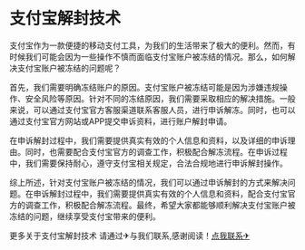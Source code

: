 # 支付宝解封技术

支付宝作为一款便捷的移动支付工具，为我们的生活带来了极大的便利。然而，有时候我们可能会因为一些操作不慎而面临支付宝账户被冻结的情况。那么，如何解决支付宝账户被冻结的问题呢？

首先，我们需要明确冻结账户的原因。支付宝账户被冻结可能是因为涉嫌违规操作、安全风险等原因。针对不同的冻结原因，我们需要采取相应的解决措施。一般来说，可以通过支付宝官方客服渠道联系客服人员，进行申诉解冻。同时，也可以通过支付宝官方网站或APP提交申诉资料，进行账户解封申请。

在申诉解封过程中，我们需要提供真实有效的个人信息和资料，以及详细的申诉理由。同时，也需要配合支付宝官方的调查工作，积极配合解冻流程。在申诉过程中，我们需要保持耐心，遵守支付宝相关规定，合法合规地进行申诉解封操作。

综上所述，针对支付宝账户被冻结的情况，我们可以通过申诉解封的方式来解决问题。在申诉解封过程中，我们需要提供真实有效的个人信息和资料，配合支付宝官方的调查工作，积极配合解冻流程。最终，希望大家都能够顺利解决支付宝账户被冻结的问题，继续享受支付宝带来的便利。

更多关于支付宝解封技术 请通过✈与我们联系,感谢阅读！[点我联系✈](https://www.G208.com)